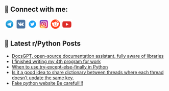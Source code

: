 ## 🔎 Connect with me:
[<img src="https://github.com/bullbesh/bullbesh/blob/main/images/Telegram.png" width="32" height="32" />](https://t.me/bullbesh)
[<img src="https://github.com/bullbesh/bullbesh/blob/main/images/VK.png" width="32" height="32" />](https://vk.com/bullbesh)
[<img src="https://github.com/bullbesh/bullbesh/blob/main/images/Twitter.png" width="32" height="32" />](https://twitter.com/bullbesh1)
[<img src="https://github.com/bullbesh/bullbesh/blob/main/images/Instagram.png" width="32" height="32" />](https://www.instagram.com/bullbesh)
[<img src="https://github.com/bullbesh/bullbesh/blob/main/images/Reddit.png" width="32" height="32" />](https://www.reddit.com/user/bullbesh)
[<img src="https://github.com/bullbesh/bullbesh/blob/main/images/YouTube.png" width="32" height="32" />](https://www.youtube.com/channel/UCtfjRs6uzgq5mfm8S06WTcg)

## 📕 Latest r/Python Posts
<!-- BLOG-POST-LIST:START -->
- [DocsGPT, open-source documentation assistant, fully aware of libraries](https://www.reddit.com/r/Python/comments/10th3lq/docsgpt_opensource_documentation_assistant_fully/)
- [I finished writing my 4th program for work](https://www.reddit.com/r/Python/comments/10tfpm9/i_finished_writing_my_4th_program_for_work/)
- [When to use try-except-else-finally in Python](https://www.reddit.com/r/Python/comments/10tfc2p/when_to_use_tryexceptelsefinally_in_python/)
- [Is it a good idea to share dictionary between threads where each thread doesn’t update the same key.](https://www.reddit.com/r/Python/comments/10tf2xa/is_it_a_good_idea_to_share_dictionary_between/)
- [Fake python website Be carefull!!!](https://www.reddit.com/r/Python/comments/10tezc6/fake_python_website_be_carefull/)
<!-- BLOG-POST-LIST:END -->

